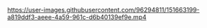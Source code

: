 https://user-images.githubusercontent.com/96294811/151663199-a819ddf3-aeee-4a59-961c-d6b40139ef9e.mp4
